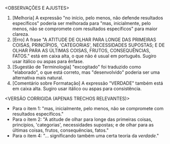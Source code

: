<OBSERVAÇÕES E AJUSTES>
1. [Melhoria] A expressão "no início, pelo menos, não defende resultados específicos" poderia ser melhorada para "mas, inicialmente, pelo menos, não se compromete com resultados específicos" para maior clareza.
2. [Erro] A frase "A ATITUDE DE OLHAR PARA LONGE DAS PRIMEIRAS COISAS, PRINCÍPIOS, 'CATEGORIAS', NECESSIDADES SUPOSTAS; E DE OLHAR PARA AS ÚLTIMAS COISAS, FRUTOS, CONSEQUÊNCIAS, FATOS." está em caixa alta, o que não é usual em português. Sugiro usar itálico ou aspas para ênfase.
3. [Sugestão de Terminologia] "excogitado" foi traduzido como "elaborado", o que está correto, mas "desenvolvido" poderia ser uma alternativa mais natural.
4. [Comentário sobre Formatação] A expressão "VERDADE" também está em caixa alta. Sugiro usar itálico ou aspas para consistência.

<VERSÃO CORRIGIDA (APENAS TRECHOS RELEVANTES)>
- Para o item 1: "mas, inicialmente, pelo menos, não se compromete com resultados específicos."
- Para o item 2: "A atitude de olhar para longe das primeiras coisas, princípios, 'categorias', necessidades supostas; e de olhar para as últimas coisas, frutos, consequências, fatos."
- Para o item 4: "... significando também uma certa teoria da *verdade*."